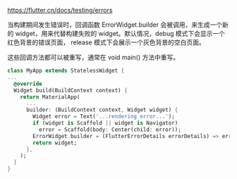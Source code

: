 https://flutter.cn/docs/testing/errors

当构建期间发生错误时，回调函数 ErrorWidget.builder 会被调用，来生成一个新的 widget，用来代替构建失败的 widget。默认情况，debug 模式下会显示一个红色背景的错误页面， release 模式下会展示一个灰色背景的空白页面。

这些回调方法都可以被重写，通常在 void main() 方法中重写。

```dart
class MyApp extends StatelessWidget {
...
  @override
  Widget build(BuildContext context) {
    return MaterialApp(
      ...
      builder: (BuildContext context, Widget widget) {
        Widget error = Text('...rendering error...');
        if (widget is Scaffold || widget is Navigator)
          error = Scaffold(body: Center(child: error));
        ErrorWidget.builder = (FlutterErrorDetails errorDetails) => error;
        return widget;
      },
    );
  }
}

```